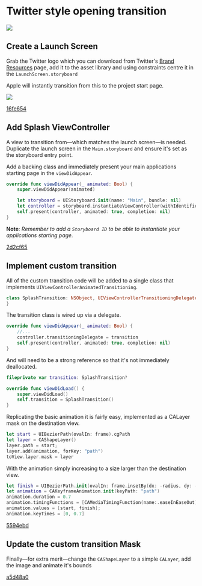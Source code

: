 # Twitter style opening transition

![][gif]

## Create a Launch Screen
Grab the Twitter logo which you can download from Twitter's [Brand Resources][brand-resources] page, add it to the asset library and using constraints centre it in the `LaunchScreen.storyboard`

Apple will instantly transition from this to the project start page.

![][png]

<a href="https://github.com/cmilhench/custom-transition-twitter/commit/16fe654" target="_blank">16fe654</a>

## Add Splash ViewController
A view to transition from—which matches the launch screen—is needed. Duplicate the launch screen in the `Main.storyboard` and ensure it's set as the storyboard entry point. 

Add a backing class and immediately present your main applications starting page in the `viewDidAppear`.

```swift
override func viewDidAppear(_ animated: Bool) {
    super.viewDidAppear(animated)

    let storyboard = UIStoryboard.init(name: "Main", bundle: nil)
    let controller = storyboard.instantiateViewController(withIdentifier: "mainApplication")
    self.present(controller, animated: true, completion: nil)
}
```

**Note**: *Remember to add a `Storyboard ID` to be able to instantiate your applications starting page.*

<a href="https://github.com/cmilhench/custom-transition-twitter/commit/2d2cf65" target="_blank">2d2cf65</a>

## Implement custom transition

All of the custom transition code will be added to a single class that implements `UIViewControllerAnimatedTransitioning`.

```swift
class SplashTransition: NSObject, UIViewControllerTransitioningDelegate {
}
```

The transition class is wired up via a delegate.

```swift
override func viewDidAppear(_ animated: Bool) {
	//...
	controller.transitioningDelegate = transition
	self.present(controller, animated: true, completion: nil)
}
```

And will need to be a strong reference so that it's not immediately deallocated.

```swift
fileprivate var transition: SplashTransition?

override func viewDidLoad() {
    super.viewDidLoad()
    self.transition = SplashTransition()
}
```

Replicating the basic animation it is fairly easy, implemented as a CALayer mask on the destination view.

```swift
let start = UIBezierPath(ovalIn: frame).cgPath
let layer = CAShapeLayer()
layer.path = start;
layer.add(animation, forKey: "path")
toView.layer.mask = layer
```

With the animation simply increasing to a size larger than the destination view.

```swift
let finish = UIBezierPath.init(ovalIn: frame.insetBy(dx: -radius, dy: -radius)).cgPath
let animation = CAKeyframeAnimation.init(keyPath: "path")
animation.duration = 0.7
animation.timingFunctions = [CAMediaTimingFunction(name:.easeInEaseOut)]
animation.values = [start, finish];
animation.keyTimes = [0, 0.7]
```

<a href="https://github.com/cmilhench/custom-transition-twitter/commit/5594ebd" target="_blank">5594ebd</a>

## Update the custom transition Mask

Finally—for extra merit—change the `CAShapeLayer` to a simple `CALayer`, add the image and animate it's bounds

<a href="https://github.com/cmilhench/custom-transition-twitter/commit/a5d48a0" target="_blank">a5d48a0</a>

[gif]: loading.gif
[png]: loading.png
[mp4]: loading.mp4
[brand-resources]: https://about.twitter.com/en_gb/company/brand-resources.html